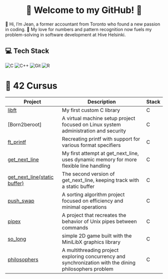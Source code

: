 <h1 align="center">👋 Welcome to my GitHub! 🚀</h1>

🌱 Hi, I’m Jean, a former accountant from Toronto who found a new passion in coding. 
🔎 My love for numbers and pattern recognition now fuels my problem-solving in software development at Hive Helsinki.



## 💻 Tech Stack
![C](https://img.shields.io/badge/c-%2300599C.svg?style=for-the-badge&logo=c&logoColor=white)
![C++](https://img.shields.io/badge/c++-%2300599C.svg?style=for-the-badge&logo=c%2B%2B&logoColor=white)
![Git](https://img.shields.io/badge/git-%23F05033.svg?style=for-the-badge&logo=git&logoColor=white)
![R](https://img.shields.io/badge/r-%23276DC3.svg?style=for-the-badge&logo=r&logoColor=white)



# 🚀 42 Cursus
| Project                                                                                  | Description                            | Stack     |
| ---------------------------------------------------------------------------------------- | -------------------------------------- | ---------------- |
| [libft](https://github.com/hkim8877/Hive/tree/main/libft) | My first custom C library        | C  |
| [Born2beroot] | A virtual machine setup project focused on Linux system administration and security        | C  |
| [ft_printf](https://github.com/hkim8877/Hive/tree/main/ft_printf) | Recreating printf with support for various format specifiers     | C  |
| [get_next_line](https://github.com/hkim8877/Hive/tree/main/gnl) | My first attempt at get_next_line, uses dynamic memory for more flexible line handling | C   |
| [get_next_line(static buffer)](https://github.com/hkim8877/Hive/tree/main/gnl2) | The second version of get_next_line, keeping track with a static buffer | C  |
| [push_swap](https://github.com/hkim8877/Hive/tree/main/push_swap) | A sorting algorithm project focused on efficiency and minimal operations        | C  |
| [pipex](https://github.com/hkim8877/Hive/tree/main/pipex) | A project that recreates the behavior of Unix pipes between commands        | C  |
| [so_long](https://github.com/hkim8877/Hive/tree/main/so_long) | simple 2D game built with the MiniLibX graphics library      | C  |
| [philosophers](https://github.com/hkim8877/Hive/tree/main/philosophers) | A multithreading project exploring concurrency and synchronization with the dining philosophers problem        | C  |






<!--
**hkim8877/hkim8877** is a ✨ _special_ ✨ repository because its `README.md` (this file) appears on your GitHub profile.

Here are some ideas to get you started:

- 🔭 I’m currently working on ...
- 🌱 I’m currently learning ...
- 👯 I’m looking to collaborate on ...
- 🤔 I’m looking for help with ...
- 💬 Ask me about ...
- 📫 How to reach me: ...
- 😄 Pronouns: ...
- ⚡ Fun fact: ...
-->
